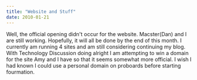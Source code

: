 ```yaml
---
title: "Website and Stuff"
date: 2010-01-21
---
```


Well, the official opening didn't occur for the website. Macster(Dan) and I are still working.  Hopefully, it will all be done by the end of this month.  I currently am running 4 sites and am still considering continuing my blog.  With Technology Discussion doing alright I am attempting to win a domain for the site Amy and I have so that it seems somewhat more official.  I wish I had known I could use a personal domain on proboards before starting fourmation.